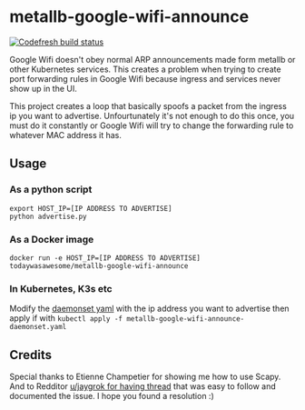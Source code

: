 # metallb-google-wifi-announce

[![Codefresh build status]( https://g.codefresh.io/api/badges/pipeline/todaywasawesome/Atomic%20Cluster%2Fmetallb-google-wifi-announce?type=cf-1)]( https://g.codefresh.io/public/accounts/todaywasawesome/pipelines/new/608845638eccddd62359b672)

Google Wifi doesn't obey normal ARP announcements made form metallb or other Kubernetes services. This creates a problem when trying to create port forwarding rules in Google Wifi because ingress and services never show up in the UI. 

This project creates a loop that basically spoofs a packet from the ingress ip you want to advertise. Unfourtunately it's not enough to do this once, you must do it constantly or Google Wifi will try to change the forwarding rule to whatever MAC address it has. 

## Usage

### As a python script
```
export HOST_IP=[IP ADDRESS TO ADVERTISE]
python advertise.py
```

### As a Docker image
`docker run -e HOST_IP=[IP ADDRESS TO ADVERTISE] todaywasawesome/metallb-google-wifi-announce`

### In Kubernetes, K3s etc
Modify the [daemonset yaml](deploy/kubernetes/metallb-google-wifi-announce-daemonset.yaml) with the ip address you want to advertise then apply if with `kubectl apply -f metallb-google-wifi-announce-daemonset.yaml`

## Credits
Special thanks to Etienne Champetier for showing me how to use Scapy. And to Redditor [u/jaygrok for having thread](https://www.reddit.com/r/GoogleWiFi/comments/id5qt9/port_forwarding_metallb/) that was easy to follow and documented the issue. I hope you found a resolution :) 